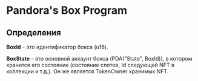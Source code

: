 # Pandora's Box Program

## Определения

**BoxId** - это идентификатор бокса (u16).

**BoxState** - это основной аккаунт бокса (PDA("State", BoxId)), в котором хранится его состояние (состояние слотов, Id следующей NFT в коллекции и т.д.). Он же является TokenOwner хранимых NFT.


